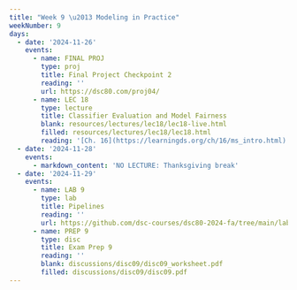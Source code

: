 ```yaml
---
title: "Week 9 \u2013 Modeling in Practice"
weekNumber: 9
days:
  - date: '2024-11-26'
    events:
      - name: FINAL PROJ
        type: proj
        title: Final Project Checkpoint 2
        reading: ''
        url: https://dsc80.com/proj04/
      - name: LEC 18
        type: lecture
        title: Classifier Evaluation and Model Fairness
        blank: resources/lectures/lec18/lec18-live.html
        filled: resources/lectures/lec18/lec18.html
        reading: '[Ch. 16](https://learningds.org/ch/16/ms_intro.html)'
  - date: '2024-11-28'
    events:
      - markdown_content: 'NO LECTURE: Thanksgiving break'
  - date: '2024-11-29'
    events:
      - name: LAB 9
        type: lab
        title: Pipelines
        reading: ''
        url: https://github.com/dsc-courses/dsc80-2024-fa/tree/main/labs/lab09
      - name: PREP 9
        type: disc
        title: Exam Prep 9
        reading: ''
        blank: discussions/disc09/disc09_worksheet.pdf
        filled: discussions/disc09/disc09.pdf
---
```

